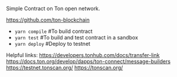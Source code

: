 Simple Contract on Ton open network.

https://github.com/ton-blockchain


- ```yarn compile``` #To build contract
- ```yarn test``` #To build and test contract in a sandbox
- ```yarn deploy``` #Deploy to testnet

Helpful links:
  https://developers.tonhub.com/docs/transfer-link
  https://docs.ton.org/develop/dapps/ton-connect/message-builders
  https://testnet.tonscan.org/
  https://tonscan.org/

